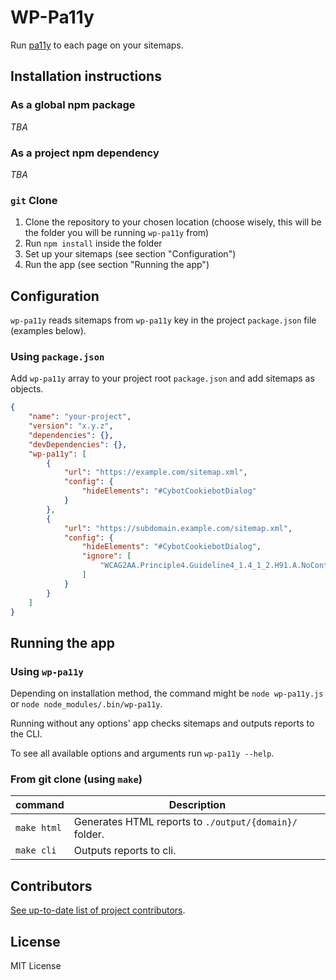 # WP-Pa11y

Run [pa11y](https://github.com/pa11y/pa11y) to each page on your sitemaps.

## Installation instructions

### As a global npm package

_TBA_

### As a project npm dependency

_TBA_

### `git` Clone

1. Clone the repository to your chosen location (choose wisely, this will be the folder you will be running `wp-pa11y` from)
2. Run `npm install` inside the folder
3. Set up your sitemaps (see section "Configuration")
4. Run the app (see section "Running the app")

## Configuration

`wp-pa11y` reads sitemaps from `wp-pa11y` key in the project `package.json` file (examples below).

### Using `package.json`

Add `wp-pa11y` array to your project root `package.json` and add sitemaps as objects.

```json
{
    "name": "your-project",
    "version": "x.y.z",
    "dependencies": {},
    "devDependencies": {},
    "wp-pa11y": [
        {
            "url": "https://example.com/sitemap.xml",
            "config": {
                "hideElements": "#CybotCookiebotDialog"
            }
        },
        {
            "url": "https://subdomain.example.com/sitemap.xml",
            "config": {
                "hideElements": "#CybotCookiebotDialog",
                "ignore": [
                    "WCAG2AA.Principle4.Guideline4_1.4_1_2.H91.A.NoContent"
                ]
            }
        }
    ]
}
```

## Running the app

### Using `wp-pa11y`

Depending on installation method, the command might be `node wp-pa11y.js` or `node node_modules/.bin/wp-pa11y`.

Running without any options' app checks sitemaps and outputs reports to the CLI.

To see all available options and arguments run `wp-pa11y --help`.

### From git clone (using `make`)

| command     | Description                                            |
| ----------- | ------------------------------------------------------ |
| `make html` | Generates HTML reports to `./output/{domain}/` folder. |
| `make cli`  | Outputs reports to cli.                                |

## Contributors

[See up-to-date list of project contributors](https://github.com/devgeniem/wp-pa11y/graphs/contributors).

## License

MIT License
